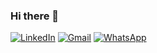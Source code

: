 ### Hi there 👋


<a href="[https://www.linkedin.com/in/emmanuelle-pereira-dev/]"><img alt="LinkedIn" src="https://img.shields.io/badge/LinkedIn-0077B5?style=for-the-badge&logo=linkedin&logoColor=white" /></a> <a href="[mailto:emma.persil@gmail.com]"><img alt="Gmail" src="https://img.shields.io/badge/Gmail-D14836?style=for-the-badge&logo=gmail&logoColor=white" /></a> <a href="[wa.me/5561996801279]"><img alt="WhatsApp" src="https://img.shields.io/badge/WhatsApp-25D366?style=for-the-badge&logo=whatsapp&logoColor=white" /></a>


<!--
**emmapersil/emmapersil** is a ✨ _special_ ✨ repository because its `README.md` (this file) appears on your GitHub profile.

Here are some ideas to get you started:

- 🔭 I’m currently working on ...
- 🌱 I’m currently learning ...
- 👯 I’m looking to collaborate on ...
- 🤔 I’m looking for help with ...
- 💬 Ask me about ...
- 📫 How to reach me: ...
- 😄 Pronouns: ...
- ⚡ Fun fact: ...
-->
